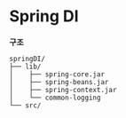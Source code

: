 # Spring DI 


**구조**

```
springDI/
├── lib/
│    ├── spring-core.jar
│    ├── spring-beans.jar
│    ├── spring-context.jar
│    └── common-logging
└── src/

```
